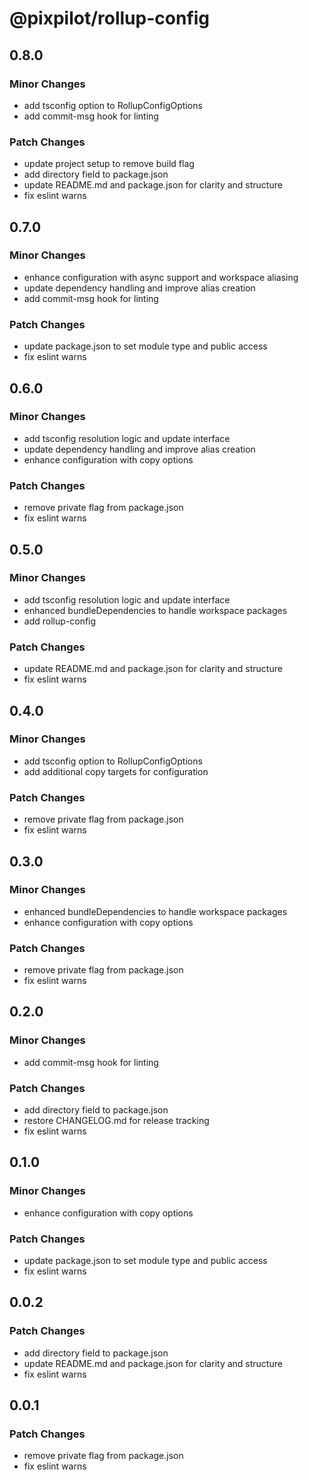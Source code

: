 # @pixpilot/rollup-config

## 0.8.0

### Minor Changes

- add tsconfig option to RollupConfigOptions
- add commit-msg hook for linting

### Patch Changes

- update project setup to remove build flag
- add directory field to package.json
- update README.md and package.json for clarity and structure
- fix eslint warns

## 0.7.0

### Minor Changes

- enhance configuration with async support and workspace aliasing
- update dependency handling and improve alias creation
- add commit-msg hook for linting

### Patch Changes

- update package.json to set module type and public access
- fix eslint warns

## 0.6.0

### Minor Changes

- add tsconfig resolution logic and update interface
- update dependency handling and improve alias creation
- enhance configuration with copy options

### Patch Changes

- remove private flag from package.json
- fix eslint warns

## 0.5.0

### Minor Changes

- add tsconfig resolution logic and update interface
- enhanced bundleDependencies to handle workspace packages
- add rollup-config

### Patch Changes

- update README.md and package.json for clarity and structure
- fix eslint warns

## 0.4.0

### Minor Changes

- add tsconfig option to RollupConfigOptions
- add additional copy targets for configuration

### Patch Changes

- remove private flag from package.json
- fix eslint warns

## 0.3.0

### Minor Changes

- enhanced bundleDependencies to handle workspace packages
- enhance configuration with copy options

### Patch Changes

- remove private flag from package.json
- fix eslint warns

## 0.2.0

### Minor Changes

- add commit-msg hook for linting

### Patch Changes

- add directory field to package.json
- restore CHANGELOG.md for release tracking
- fix eslint warns

## 0.1.0

### Minor Changes

- enhance configuration with copy options

### Patch Changes

- update package.json to set module type and public access
- fix eslint warns

## 0.0.2

### Patch Changes

- add directory field to package.json
- update README.md and package.json for clarity and structure
- fix eslint warns

## 0.0.1

### Patch Changes

- remove private flag from package.json
- fix eslint warns
